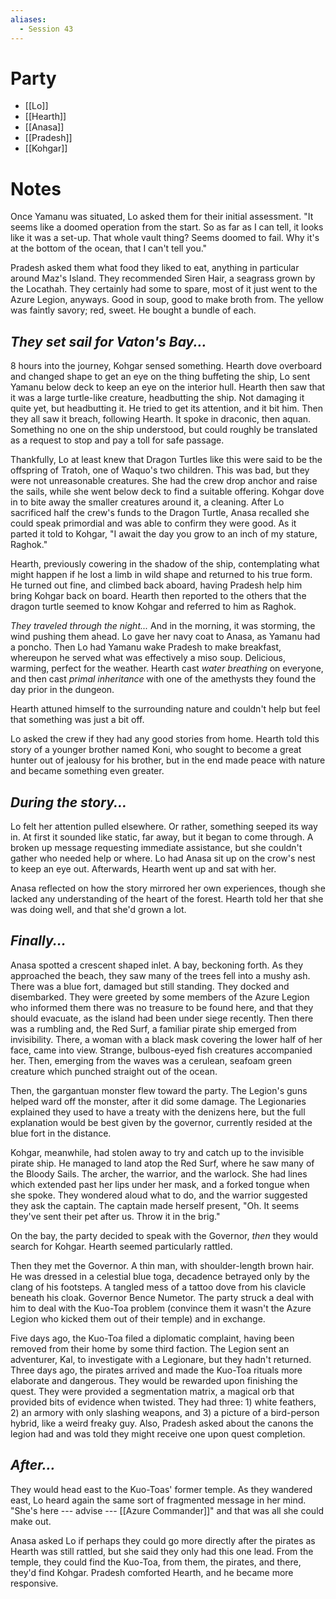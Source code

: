 ```yaml
---
aliases:
  - Session 43
---
```

# Party
- [[Lo]]
- [[Hearth]]
- [[Anasa]]
- [[Pradesh]]
- [[Kohgar]]
# Notes
Once Yamanu was situated, Lo asked them for their initial assessment. "It seems like a doomed operation from the start. So as far as I can tell, it looks like it was a set-up. That whole vault thing? Seems doomed to fail. Why it's at the bottom of the ocean, that I can't tell you."

Pradesh asked them what food they liked to eat, anything in particular around Maz's Island. They recommended Siren Hair, a seagrass grown by the Locathah. They certainly had some to spare, most of it just went to the Azure Legion, anyways. Good in soup, good to make broth from. The yellow was faintly savory; red, sweet. He bought a bundle of each.
## *They set sail for Vaton's Bay...*
8 hours into the journey, Kohgar sensed something. Hearth dove overboard and changed shape to get an eye on the thing buffeting the ship, Lo sent Yamanu below deck to keep an eye on the interior hull. Hearth then saw that it was a large turtle-like creature, headbutting the ship. Not damaging it quite yet, but headbutting it. He tried to get its attention, and it bit him. Then they all saw it breach, following Hearth. It spoke in draconic, then aquan. Something no one on the ship understood, but could roughly be translated as a request to stop and pay a toll for safe passage.

Thankfully, Lo at least knew that Dragon Turtles like this were said to be the offspring of Tratoh, one of Waquo's two children. This was bad, but they were not unreasonable creatures. She had the crew drop anchor and raise the sails, while she went below deck to find a suitable offering. Kohgar dove in to bite away the smaller creatures around it, a cleaning. After Lo sacrificed half the crew's funds to the Dragon Turtle, Anasa recalled she could speak primordial and was able to confirm they were good. As it parted it told to Kohgar, "I await the day you grow to an inch of my stature, Raghok."

Hearth, previously cowering in the shadow of the ship, contemplating what might happen if he lost a limb in wild shape and returned to his true form. He turned out fine, and climbed back aboard, having Pradesh help him bring Kohgar back on board. Hearth then reported to the others that the dragon turtle seemed to know Kohgar and referred to him as Raghok.

*They traveled through the night...*
And in the morning, it was storming, the wind pushing them ahead. Lo gave her navy coat to Anasa, as Yamanu had a poncho. Then Lo had Yamanu wake Pradesh to make breakfast, whereupon he served what was effectively a miso soup. Delicious, warming, perfect for the weather. Hearth cast *water breathing* on everyone, and then cast *primal inheritance* with one of the amethysts they found the day prior in the dungeon.

Hearth attuned himself to the surrounding nature and couldn't help but feel that something was just a bit off.

Lo asked the crew if they had any good stories from home. Hearth told this story of a younger brother named Koni, who sought to become a great hunter out of jealousy for his brother, but in the end made peace with nature and became something even greater.
## *During the story...*
Lo felt her attention pulled elsewhere. Or rather, something seeped its way in. At first it sounded like static, far away, but it began to come through. A broken up message requesting immediate assistance, but she couldn't gather who needed help or where. Lo had Anasa sit up on the crow's nest to keep an eye out. Afterwards, Hearth went up and sat with her.

Anasa reflected on how the story mirrored her own experiences, though she lacked any understanding of the heart of the forest. Hearth told her that she was doing well, and that she'd grown a lot.
## *Finally...*
Anasa spotted a crescent shaped inlet. A bay, beckoning forth. As they approached the beach, they saw many of the trees fell into a mushy ash. There was a blue fort, damaged but still standing. They docked and disembarked. They were greeted by some members of the Azure Legion who informed them there was no treasure to be found here, and that they should evacuate, as the island had been under siege recently. Then there was a rumbling and, the Red Surf, a familiar pirate ship emerged from invisibility. There, a woman with a black mask covering the lower half of her face, came into view. Strange, bulbous-eyed fish creatures accompanied her. Then, emerging from the waves was a cerulean, seafoam green creature which punched straight out of the ocean.

Then, the gargantuan monster flew toward the party. The Legion's guns helped ward off the monster, after it did some damage. The Legionaries explained they used to have a treaty with the denizens here, but the full explanation would be best given by the governor, currently resided at the blue fort in the distance.

Kohgar, meanwhile, had stolen away to try and catch up to the invisible pirate ship. He managed to land atop the Red Surf, where he saw many of the Bloody Sails. The archer, the warrior, and the warlock. She had lines which extended past her lips under her mask, and a forked tongue when she spoke.
They wondered aloud what to do, and the warrior suggested they ask the captain. The captain made herself present, "Oh. It seems they've sent their pet after us. Throw it in the brig."

On the bay, the party decided to speak with the Governor, *then* they would search for Kohgar. Hearth seemed particularly rattled.

Then they met the Governor. A thin man, with shoulder-length brown hair. He was dressed in a celestial blue toga, decadence betrayed only by the clang of his footsteps. A tangled mess of a tattoo dove from his clavicle beneath his cloak. Governor Bence Numetor. The party struck a deal with him to deal with the Kuo-Toa problem (convince them it wasn't the Azure Legion who kicked them out of their temple) and in exchange.

Five days ago, the Kuo-Toa filed a diplomatic complaint, having been removed from their home by some third faction. The Legion sent an adventurer, Kal, to investigate with a Legionare, but they hadn't returned. Three days ago, the pirates arrived and made the Kuo-Toa rituals more elaborate and dangerous. They would be rewarded upon finishing the quest. They were provided a segmentation matrix, a magical orb that provided bits of evidence when twisted. They had three: 1) white feathers, 2) an armory with only slashing weapons, and 3) a picture of a bird-person hybrid, like a weird freaky guy. Also, Pradesh asked about the canons the legion had and was told they might receive one upon quest completion.
## *After...*
They would head east to the Kuo-Toas' former temple. As they wandered east, Lo heard again the same sort of fragmented message in her mind. "She's here --- advise --- [[Azure Commander]]" and that was all she could make out.

Anasa asked Lo if perhaps they could go more directly after the pirates as Hearth was still rattled, but she said they only had this one lead. From the temple, they could find the Kuo-Toa, from them, the pirates, and there, they'd find Kohgar. Pradesh comforted Hearth, and he became more responsive.
